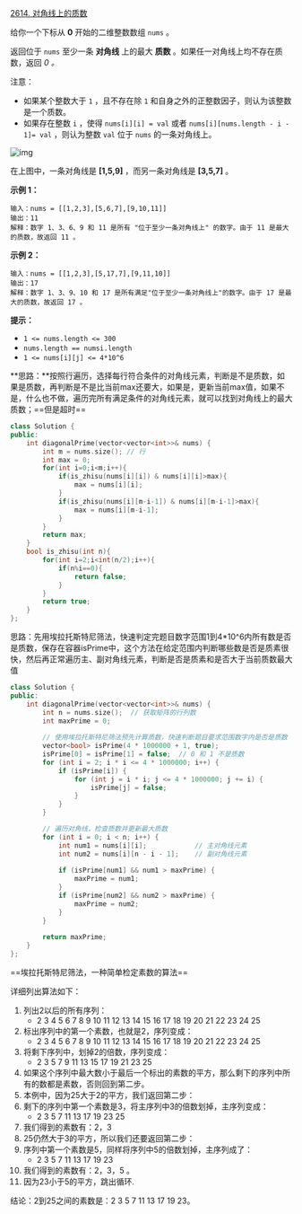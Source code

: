 [2614. 对角线上的质数](https://leetcode.cn/problems/prime-in-diagonal/)

给你一个下标从 **0** 开始的二维整数数组 `nums` 。

返回位于 `nums` 至少一条 **对角线** 上的最大 **质数** 。如果任一对角线上均不存在质数，返回 *0 。*

注意：

- 如果某个整数大于 `1` ，且不存在除 `1` 和自身之外的正整数因子，则认为该整数是一个质数。
- 如果存在整数 `i` ，使得 `nums[i][i] = val` 或者 `nums[i][nums.length - i - 1]= val` ，则认为整数 `val` 位于 `nums` 的一条对角线上。

![img](https://cdn.jsdelivr.net/gh/Gongzihang6/Pictures@main/Medias/medias%2F2025%2F07%2Fscreenshot-2023-03-06-at-45648-pm.png)

在上图中，一条对角线是 **[1,5,9]** ，而另一条对角线是 **[3,5,7]** 。

**示例 1：**

```
输入：nums = [[1,2,3],[5,6,7],[9,10,11]]
输出：11
解释：数字 1、3、6、9 和 11 是所有 "位于至少一条对角线上" 的数字。由于 11 是最大的质数，故返回 11 。
```

**示例 2：**

```
输入：nums = [[1,2,3],[5,17,7],[9,11,10]]
输出：17
解释：数字 1、3、9、10 和 17 是所有满足"位于至少一条对角线上"的数字。由于 17 是最大的质数，故返回 17 。
```

**提示：**

- `1 <= nums.length <= 300`
- `nums.length == numsi.length`
- `1 <= nums[i][j] <= 4*10^6`

**思路：**按照行遍历，选择每行符合条件的对角线元素，判断是不是质数，如果是质数，再判断是不是比当前max还要大，如果是，更新当前max值，如果不是，什么也不做，遍历完所有满足条件的对角线元素，就可以找到对角线上的最大质数；==但是超时==

```c++
class Solution {
public:
    int diagonalPrime(vector<vector<int>>& nums) {
        int m = nums.size(); // 行
        int max = 0;
        for(int i=0;i<m;i++){
            if(is_zhisu(nums[i][i]) & nums[i][i]>max){
                max = nums[i][i];
            }
            if(is_zhisu(nums[i][m-i-1]) & nums[i][m-i-1]>max){
                max = nums[i][m-i-1];
            }
        }
        return max;
    }
    bool is_zhisu(int n){
        for(int i=2;i<int(n/2);i++){
            if(n%i==0){
                return false;
            }
        }
        return true;
    }
};
```

思路：先用埃拉托斯特尼筛法，快速判定完题目数字范围1到4*10^6内所有数是否是质数，保存在容器isPrime中，这个方法在给定范围内判断哪些数是否是质素很快，然后再正常遍历主、副对角线元素，判断是否是质素和是否大于当前质数最大值

```c++
class Solution {
public:
    int diagonalPrime(vector<vector<int>>& nums) {
        int n = nums.size();  // 获取矩阵的行列数
        int maxPrime = 0;
        
        // 使用埃拉托斯特尼筛法预先计算质数，快速判断题目要求范围数字内是否是质数
        vector<bool> isPrime(4 * 1000000 + 1, true);
        isPrime[0] = isPrime[1] = false;  // 0 和 1 不是质数
        for (int i = 2; i * i <= 4 * 1000000; i++) {
            if (isPrime[i]) {	
                for (int j = i * i; j <= 4 * 1000000; j += i) {
                    isPrime[j] = false;
                }
            }
        }

        // 遍历对角线，检查质数并更新最大质数
        for (int i = 0; i < n; i++) {
            int num1 = nums[i][i];            // 主对角线元素
            int num2 = nums[i][n - i - 1];    // 副对角线元素
            
            if (isPrime[num1] && num1 > maxPrime) {
                maxPrime = num1;
            }
            if (isPrime[num2] && num2 > maxPrime) {
                maxPrime = num2;
            }
        }
        
        return maxPrime;
    }
};
```

==埃拉托斯特尼筛法，一种简单检定素数的算法==

详细列出算法如下：

1. 列出2以后的所有序列：
   - 2 3 4 5 6 7 8 9 10 11 12 13 14 15 16 17 18 19 20 21 22 23 24 25
2. 标出序列中的第一个素数，也就是2，序列变成：
   - 2 3 4 5 6 7 8 9 10 11 12 13 14 15 16 17 18 19 20 21 22 23 24 25
3. 将剩下序列中，划掉2的倍数，序列变成：
   - 2 3 5 7 9 11 13 15 17 19 21 23 25
4. 如果这个序列中最大数小于最后一个标出的素数的平方，那么剩下的序列中所有的数都是素数，否则回到第二步。
5. 本例中，因为25大于2的平方，我们返回第二步：
6. 剩下的序列中第一个素数是3，将主序列中3的倍数划掉，主序列变成：
   - 2 3 5 7 11 13 17 19 23 25
7. 我们得到的素数有：2，3
8. 25仍然大于3的平方，所以我们还要返回第二步：
9. 序列中第一个素数是5，同样将序列中5的倍数划掉，主序列成了：
   - 2 3 5 7 11 13 17 19 23
10. 我们得到的素数有：2，3，5 。
11. 因为23小于5的平方，跳出循环.

结论：2到25之间的素数是：2 3 5 7 11 13 17 19 23。